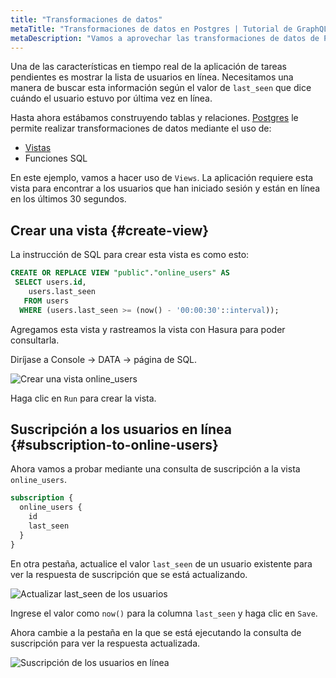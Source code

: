 ```yaml
---
title: "Transformaciones de datos"
metaTitle: "Transformaciones de datos en Postgres | Tutorial de GraphQL de Hasura"
metaDescription: "Vamos a aprovechar las transformaciones de datos de Postgres utilizando las vistas y las funciones de SQL para encontrar los usuarios en línea que se necesitan para la aplicación"
---
```




Una de las características en tiempo real de la aplicación de tareas pendientes es mostrar la lista de usuarios en línea. Necesitamos una manera de buscar esta información según el valor de `last_seen` que dice cuándo el usuario estuvo por última vez en línea.

Hasta ahora estábamos construyendo tablas y relaciones.
 [Postgres](https://hasura.io/learn/database/postgresql/what-is-postgresql/) le permite realizar transformaciones de datos mediante el uso de:

- [Vistas](https://hasura.io/learn/database/postgresql/views/)
- Funciones SQL

En este ejemplo, vamos a hacer uso de `Views`. La aplicación requiere esta vista para encontrar a los usuarios que han iniciado sesión y están en línea en los últimos 30 segundos.

## Crear una vista {#create-view}

La instrucción de SQL para crear esta vista es como esto:

```sql
CREATE OR REPLACE VIEW "public"."online_users" AS
 SELECT users.id,
    users.last_seen
   FROM users
  WHERE (users.last_seen >= (now() - '00:00:30'::interval));
```

Agregamos esta vista y rastreamos la vista con Hasura para poder consultarla.

Diríjase a Console -> DATA -> página de SQL.

![Crear una vista online_users](https://graphql-engine-cdn.hasura.io/learn-hasura/assets/graphql-hasura/create-view.png)

Haga clic en `Run` para crear la vista.

## Suscripción a los usuarios en línea {#subscription-to-online-users}

Ahora vamos a probar mediante una consulta de suscripción a la vista `online_users`.

```graphql
subscription {
  online_users {
    id
    last_seen
  }
}
```

En otra pestaña, actualice el valor `last_seen` de un usuario existente para ver la respuesta de suscripción que se está actualizando.

![Actualizar last_seen de los usuarios](https://graphql-engine-cdn.hasura.io/learn-hasura/assets/graphql-hasura/update-users-last-seen.png)

Ingrese el valor como `now()` para la columna `last_seen` y haga clic en `Save`.

Ahora cambie a la pestaña en la que se está ejecutando la consulta de suscripción para ver la respuesta actualizada.

![Suscripción de los usuarios en línea](https://graphql-engine-cdn.hasura.io/learn-hasura/assets/graphql-hasura/online-users-subscription.png)
